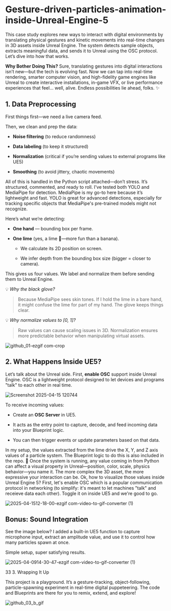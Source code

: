 # Gesture-driven-particles-animation-inside-Unreal-Engine-5
This case study explores new ways to interact with digital environments by translating physical gestures and kinetic movements into real-time changes in 3D assets inside Unreal Engine. The system detects sample objects, extracts meaningful data, and sends it to Unreal using the OSC protocol. Let’s dive into how that works.

**Why Bother Doing This?**
Sure, translating gestures into digital interactions isn’t new—but the tech is evolving fast. Now we can tap into real-time rendering, smarter computer vision, and high-fidelity game engines like Unreal to create interactive installations, in-game VFX, or live performance experiences that feel... well, alive. Endless possibilities lie ahead, folks. ✨

## 1. Data Preprocessing
First things first—we need a live camera feed.

Then, we clean and prep the data:

* **Noise filtering** (to reduce randomness)

* **Data labeling** (to keep it structured)

* **Normalization** (critical if you’re sending values to external programs like UE5)

* **Smoothing** (to avoid jittery, chaotic movements)

All of this is handled in the Python script attached—don’t stress. It’s structured, commented, and ready to roll.
I've tested both YOLO and MediaPipe for detection. MediaPipe is my go-to here because it’s lightweight and fast. YOLO is great for advanced detections, especially for tracking specific objects that MediaPipe's pre-trained models might not recognize.

Here’s what we’re detecting:

* **One hand** — bounding box per frame.

* **One lime** (yes, a lime 🍋—more fun than a banana).

  * We calculate its 2D position on screen.

  * We infer depth from the bounding box size (bigger = closer to camera).

This gives us four values. We label and normalize them before sending them to Unreal Engine.

💡 *Why the black glove?*
> Because MediaPipe sees skin tones. If I hold the lime in a bare hand, it might confuse the lime for part of my hand. The glove keeps things clear.

💡 *Why normalize values to [0, 1]?*
> Raw values can cause scaling issues in 3D. Normalization ensures more predictable behavior when manipulating virtual assets.

![github_01-ezgif com-crop](https://github.com/user-attachments/assets/f4923e30-5a19-4ac5-baf3-1e72010edcc0)

## 2. What Happens Inside UE5?

Let’s talk about the Unreal side.
First, **enable OSC** support inside Unreal Engine. OSC is a lightweight protocol designed to let devices and programs "talk" to each other in real time.

![Screenshot 2025-04-15 120744](https://github.com/user-attachments/assets/abd81f34-3e0a-46e5-94cd-304a74831098)

To receive incoming values:

* Create an **OSC Server** in UE5.

* It acts as the entry point to capture, decode, and feed incoming data into your Blueprint logic.

* You can then trigger events or update parameters based on that data.

In my setup, the values extracted from the lime drive the X, Y, and Z axis values of a particle system. The Blueprint logic to do this is also included in the repo. 🧩
Once the system is running, any value coming in from Python can affect a visual property in Unreal—position, color, scale, physics behavior—you name it. The more complex the 3D asset, the more expressive your interaction can be.
Ok, how to visualize those values inside Unreal Engine 5? First, let's enable OSC which is a popular communication protocol in networking (to simplify: it's meant to let machines "talk" and receieve data each other). Toggle it on inside UE5 and we're good to go. 

![2025-04-1512-18-00-ezgif com-video-to-gif-converter (1)](https://github.com/user-attachments/assets/88c37293-cfb6-4d82-9c25-577db7151d4f)

## Bonus: Sound Integration

See the image below? I added a built-in UE5 function to capture microphone input, extract an amplitude value, and use it to control how many particles spawn at once.

Simple setup, super satisfying results.

![2025-04-0914-30-47-ezgif com-video-to-gif-converter (1)](https://github.com/user-attachments/assets/08ac0741-436c-47ca-8433-d23388ea6d57)

33 3. Wrapping It Up

This project is a playground. It’s a gesture-tracking, object-following, particle-spawning experiment in real-time digital puppeteering. The code and Blueprints are there for you to remix, extend, and explore!

![github_03_b_gif](https://github.com/user-attachments/assets/6be5486d-caaa-4fe8-a8a0-e75aa474fba4)




